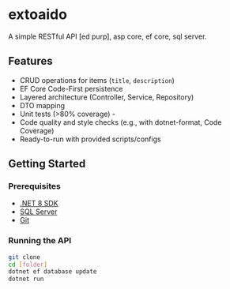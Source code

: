 # extoaido

A simple RESTful API [ed purp], asp core, ef core, sql server.

## Features

- CRUD operations for items (`title`, `description`)
- EF Core Code-First persistence
- Layered architecture (Controller, Service, Repository)
- DTO mapping
- Unit tests (>80% coverage) -
- Code quality and style checks (e.g., with dotnet-format, Code Coverage)
- Ready-to-run with provided scripts/configs

## Getting Started

### Prerequisites

- [.NET 8 SDK](https://dotnet.microsoft.com/download)
- [SQL Server](https://www.microsoft.com/en-us/sql-server/sql-server-downloads)
- [Git](https://git-scm.com/)

### Running the API

```bash
git clone
cd [folder]
dotnet ef database update
dotnet run
```
